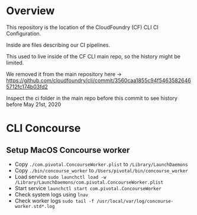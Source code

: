 # Overview

This repository is the location of the CloudFoundry (CF) CLI CI Configuration.

Inside are files describing our CI pipelines.

This used to live inside of the CF CLI main repo, so the history might be
limited.

We removed it from the main repository here -> https://github.com/cloudfoundry/cli/commit/3560caa1855c94f54635826465712fc174b03fd2

Inspect the ci folder in the main repo before this commit to see history before
May 21st, 2020



# CLI Concourse

## Setup MacOS Concourse worker

- Copy `./com.pivotal.ConcourseWorker.plist` to `/Library/LaunchDaemons`
- Copy `./bin/concourse_worker` to `/Users/pivotal/bin/concourse_worker`
- Load service `sudo launchctl load -w /Library/LaunchDaemons/com.pivotal.ConcourseWorker.plist`
- Start service `launchctl start com.pivotal.ConcourseWorker`
- Check system logs using `lnav`
- Check worker logs `sudo tail -f /usr/local/var/log/concourse-worker.std*.log`
